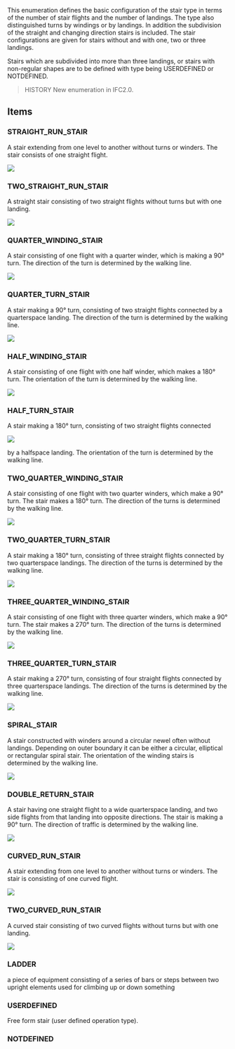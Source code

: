 This enumeration defines the basic configuration of the stair type in terms of the number of stair flights and the number of landings. The type also distinguished turns by windings or by landings. In addition the subdivision of the straight and changing direction stairs is included. The stair configurations are given for stairs without and with one, two or three landings.

<!-- end of short definition -->


Stairs which are subdivided into more than three landings, or stairs with non-regular shapes are to be defined with type being USERDEFINED or NOTDEFINED.

> HISTORY New enumeration in IFC2.0.

## Items

### STRAIGHT_RUN_STAIR
A stair extending from one level to another without turns or winders. The stair consists of one straight flight.

![](../../../../figures/ifcstairtypeenum-fig01.gif)

### TWO_STRAIGHT_RUN_STAIR
A straight stair consisting of two straight flights without turns but with one landing.

![](../../../../figures/ifcstairtypeenum-fig06.gif)

### QUARTER_WINDING_STAIR
A stair consisting of one flight with a quarter winder, which is making a 90° turn. The direction of the turn is determined by the walking line.

![](../../../../figures/ifcstairtypeenum-fig02.gif)

### QUARTER_TURN_STAIR
A stair making a 90° turn, consisting of two straight flights connected by a quarterspace landing. The direction of the turn is determined by the walking line.

![](../../../../figures/ifcstairtypeenum-fig07.gif)

### HALF_WINDING_STAIR
A stair consisting of one flight with one half winder, which makes a 180° turn. The orientation of the turn is determined by the walking line.

![](../../../../figures/ifcstairtypeenum-fig04.gif)

### HALF_TURN_STAIR
A stair making a 180° turn, consisting of two straight flights connected

![](../../../../figures/ifcstairtypeenum-fig08.gif)

by a halfspace landing. The orientation of the turn is determined by the walking line.

### TWO_QUARTER_WINDING_STAIR
A stair consisting of one flight with two quarter winders, which make a
90° turn. The stair makes a 180° turn. The direction of the turns is determined by the walking line.

![](../../../../figures/ifcstairtypeenum-fig03.gif)

### TWO_QUARTER_TURN_STAIR
A stair making a 180° turn, consisting of three straight flights connected by two quarterspace landings. The direction of the turns is determined by the walking line.

![](../../../../figures/ifcstairtypeenum-fig10.gif)

### THREE_QUARTER_WINDING_STAIR
A stair consisting of one flight with three quarter winders, which make a
90° turn. The stair makes a 270° turn. The direction of the turns is determined by the walking line.

![](../../../../figures/ifcstairtypeenum-fig03a.gif)

### THREE_QUARTER_TURN_STAIR
A stair making a 270° turn, consisting of four straight flights connected
by three quarterspace landings. The direction of the turns is determined by the walking line.

![](../../../../figures/ifcstairtypeenum-fig10a.gif)

### SPIRAL_STAIR
A stair constructed with winders around a circular newel often without landings. Depending on outer boundary it can be either a circular, elliptical or rectangular spiral stair. The orientation of the winding stairs is determined by the walking line.

![](../../../../figures/ifcstairtypeenum-fig05.gif)

### DOUBLE_RETURN_STAIR
A stair having one straight flight to a wide quarterspace landing, and two side flights from that landing into opposite directions. The stair is making a 90° turn. The direction of traffic is determined by the walking line.

![](../../../../figures/ifcstairtypeenum-fig09.gif)

### CURVED_RUN_STAIR
A stair extending from one level to another without turns or winders. The stair is consisting of one curved flight.

![](../../../../figures/ifcstairtypeenum-fig11.gif)

### TWO_CURVED_RUN_STAIR
A curved stair consisting of two curved flights without turns but with one landing.

![](../../../../figures/ifcstairtypeenum-fig12.gif)

### LADDER
a piece of equipment consisting of a series of bars or steps between two upright elements used for climbing up or down something

### USERDEFINED
Free form stair (user defined operation type).

### NOTDEFINED

